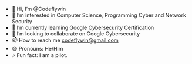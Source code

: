- 👋 Hi, I’m @Codeflywin
- 👀 I’m interested in Computer Science, Programming Cyber and Network Security
- 🌱 I’m currently learning Google Cybersecurity Certification 
- 💞️ I’m looking to collaborate on Google Cybersecurity
- 📫 How to reach me codeflywin@gmail.com
- 😄 Pronouns: He/Him
- ⚡ Fun fact: I am a pilot. 

<!---
Codeflywin/Codeflywin is a ✨ special ✨ repository because its `README.md` (this file) appears on your GitHub profile.
You can click the Preview link to take a look at your changes.
--->
